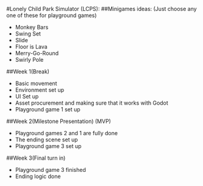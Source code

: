 #Lonely Child Park Simulator (LCPS): 
##Minigames ideas: (Just choose any one of these for playground games)
- Monkey Bars
- Swing Set
- Slide
- Floor is Lava
- Merry-Go-Round
- Swirly Pole

##Week 1(Break)
- Basic movement 
- Environment set up 
- UI Set up
- Asset procurement and making sure that it works with Godot
- Playground game 1 set up

##Week 2(Milestone Presentation) (MVP)
- Playground games 2 and 1 are fully done
- The ending scene set up 
- Playground game 3 set up

##Week 3(Final turn in)
- Playground game 3 finished
- Ending logic done


